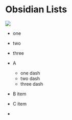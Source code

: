 # Obsidian Lists 

![](https://i.imgur.com/MSAs7V7.png)

- one 
- two
- three

- A
	- one dash
	- two dash
	- three dash
- B item
- C item
- 